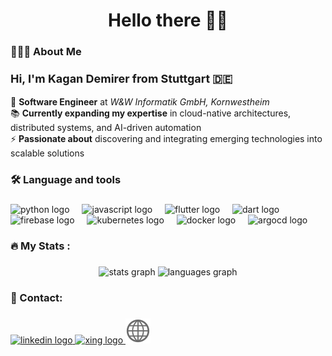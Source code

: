 <h1 align="center">Hello there 👋🏽</h1>

<h3 align="left">👨🏽‍💻  About Me</h3>

###

<p>
  <strong style="font-size: 18px;">Hi, I'm Kagan Demirer from Stuttgart 🇩🇪</strong><br><br>
  🔭 <strong>Software Engineer</strong> at <em>W&W Informatik GmbH, Kornwestheim</em><br>
  📚 <strong>Currently expanding my expertise</strong> in <span>cloud-native architectures, distributed systems, and AI-driven automation</span><br>
  ⚡ <strong>Passionate about</strong> discovering and integrating emerging technologies into scalable solutions<br>
</p>

###

<h3 align="left">🛠 Language and tools</h3>

###

<div align="left">
  <img src="https://cdn.jsdelivr.net/gh/devicons/devicon/icons/python/python-original.svg" height="40" alt="python logo"  />
  <img width="12" />
  <img src="https://cdn.jsdelivr.net/gh/devicons/devicon/icons/javascript/javascript-original.svg" height="40" alt="javascript logo"  />
  <img width="12" />
  <img src="https://cdn.jsdelivr.net/gh/devicons/devicon/icons/flutter/flutter-original.svg" height="40" alt="flutter logo"  />
  <img width="12" />
  <img src="https://cdn.jsdelivr.net/gh/devicons/devicon/icons/dart/dart-original.svg" height="40" alt="dart logo"  />
  <img width="12" />
  <img src="https://cdn.jsdelivr.net/gh/devicons/devicon/icons/firebase/firebase-plain.svg" height="40" alt="firebase logo"  />
  <img width="12" />
  <img src="https://cdn.jsdelivr.net/gh/devicons/devicon/icons/kubernetes/kubernetes-plain.svg" height="40" alt="kubernetes logo"  />
  <img width="12" />
  <img src="https://cdn.jsdelivr.net/gh/devicons/devicon/icons/docker/docker-plain-wordmark.svg" height="40" alt="docker logo"  />
  <img width="12" />
  <img src="https://cdn.jsdelivr.net/gh/devicons/devicon/icons/argocd/argocd-original.svg" height="40" alt="argocd logo"  />
</div>

###

<h3 align="left">🔥   My Stats :</h3>

###

<div align="center">
  <img src="https://github-readme-stats.vercel.app/api?username=KaganDemirer&hide_title=false&hide_rank=false&show_icons=true&include_all_commits=true&count_private=true&disable_animations=false&theme=dracula&locale=en&hide_border=false&order=1" height="150" alt="stats graph"  />
  <img src="https://github-readme-stats.vercel.app/api/top-langs?username=KaganDemirer&locale=en&hide_title=false&layout=compact&card_width=320&langs_count=5&theme=dracula&hide_border=false&order=2" height="150" alt="languages graph"  />
</div>

###

<h3 align="left">📱 Contact:</h3>

###

<div align="left">
  <a href="https://www.linkedin.com/in/kagandemirer/" target="_blank">
    <img src="https://raw.githubusercontent.com/maurodesouza/profile-readme-generator/master/src/assets/icons/social/linkedin/default.svg" width="52" height="40" alt="linkedin logo"  />
  </a>
<a href="https://www.xing.com/profile/Kagan_Demirer017686" target="_blank">
    <img src="https://www.iconpacks.net/icons/2/free-xing-logo-icon-2447-thumb.png" height="40" alt="xing logo" />
</a>
    <a href="https://kagandemirer.de" target="_blank">
        <img src="images/web.png" alt="web" height="40" />
    </a>

###